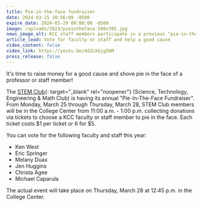 ```yaml
---
title: Pie-in-the-face fundraiser
date: 2024-03-25 10:56:09 -0500
expire_date: 2024-03-29 00:00:00 -0500
image: /uploads/2023/pieintheface-580x705.jpg
news_image_alt: KCC staff members participate in a previous "pie-in-the-face" fundraiser
article_lead: Vote for faculty or staff and help a good cause
video_content: false
video_link: https://youtu.be/4d2LkGjg5bM
press_release: false
---
```

It's time to raise money for a good cause and shove pie in the face of a professor or staff member!

The [STEM Club](https://www.kcc.edu/student-resources/clubs/#stem-club){: target="_blank" rel="noopener"} (Science, Technology, Engineering & Math Club) is having its annual "Pie-In-The-Face Fundraiser". From Monday, March 25 through Thursday, March 28, STEM Club members will be in the College Center from 11:00 a.m. - 1:00 p.m. collecting donations via tickets to choose a KCC faculty or staff member to pie in the face. Each ticket costs $1 per ticket or 6 for $5.

You can vote for the following faculty and staff this year:

* Ken West
* Eric Springer
* Melany Duax
* Jen Huggins
* Christa Agee
* Michael Caparula

The actual event will take place on Thursday, March 28 at 12:45 p.m. in the College Center.